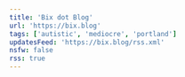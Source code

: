 ```yaml
---
title: 'Bix dot Blog'
url: 'https://bix.blog'
tags: ['autistic', 'mediocre', 'portland']
updatesFeed: 'https://bix.blog/rss.xml'
nsfw: false
rss: true
---
```

